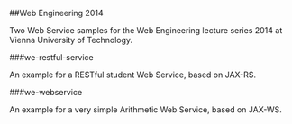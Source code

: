 ##Web Engineering 2014


Two Web Service samples for the Web Engineering lecture series 2014 at Vienna University of Technology.

###we-restful-service

An example for a RESTful student Web Service, based on JAX-RS.


###we-webservice

An example for a very simple Arithmetic Web Service, based on JAX-WS.
